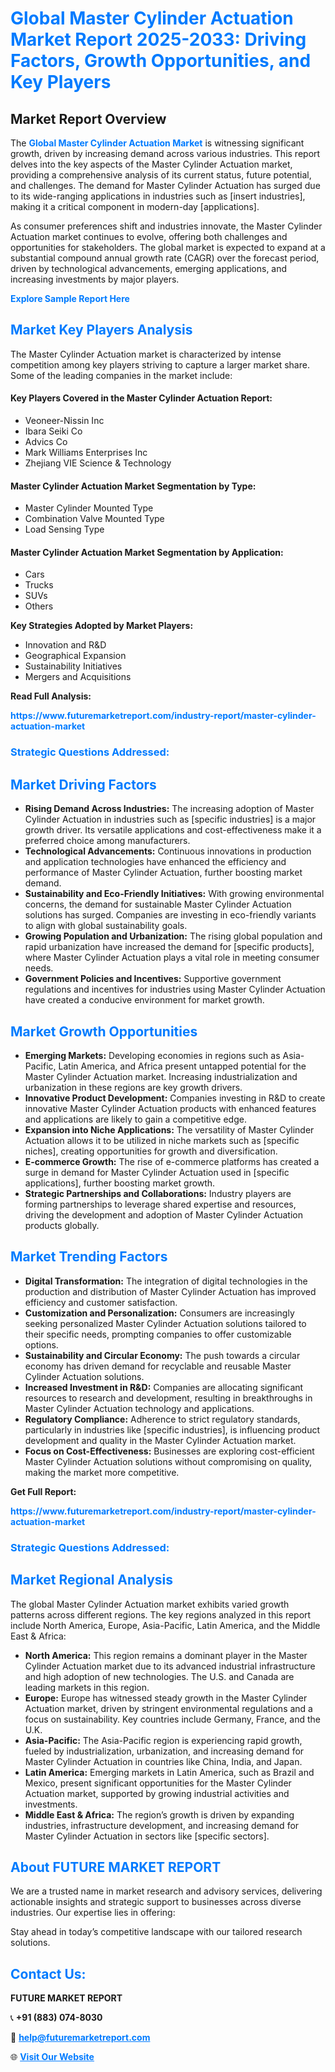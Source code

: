 <h1 style="color: #007BFF;">Global Master Cylinder Actuation Market Report 2025-2033: Driving Factors, Growth Opportunities, and Key Players</h1>

<section id="overview">
<h2>Market Report Overview</h2>
<p>The <a href="https://www.futuremarketreport.com/industry-report/master-cylinder-actuation-market" style="color: #007BFF; text-decoration: none;"><strong>Global Master Cylinder Actuation Market</strong></a> is witnessing significant growth, driven by increasing demand across various industries. This report delves into the key aspects of the Master Cylinder Actuation market, providing a comprehensive analysis of its current status, future potential, and challenges. The demand for Master Cylinder Actuation has surged due to its wide-ranging applications in industries such as [insert industries], making it a critical component in modern-day [applications].</p>
<p>As consumer preferences shift and industries innovate, the Master Cylinder Actuation market continues to evolve, offering both challenges and opportunities for stakeholders. The global market is expected to expand at a substantial compound annual growth rate (CAGR) over the forecast period, driven by technological advancements, emerging applications, and increasing investments by major players.</p>
</section>

<section id="overview">
<p><a href="https://www.futuremarketreport.com/request-sample/reportId=33287" style="color: #007BFF; text-decoration: none;"><strong>Explore Sample Report Here</strong></a></p>
</section>

<section id="key-players">
<h2 style="color: #007BFF;">Market Key Players Analysis</h2>
<p>The Master Cylinder Actuation market is characterized by intense competition among key players striving to capture a larger market share. Some of the leading companies in the market include:</p>
<h4>Key Players Covered in the Master Cylinder Actuation Report:</h4>
<ul><li>Veoneer-Nissin Inc</li><li>Ibara Seiki Co</li><li>Advics Co</li><li>Mark Williams Enterprises Inc</li><li>Zhejiang VIE Science &amp; Technology</li></ul>
<h4>Master Cylinder Actuation Market Segmentation by Type:</h4>
<ul><li>Master Cylinder Mounted Type</li><li>Combination Valve Mounted Type</li><li>Load Sensing Type</li></ul>

<h4>Master Cylinder Actuation Market Segmentation by Application:</h4>
<ul><li>Cars</li><li>Trucks</li><li>SUVs</li><li>Others</li></ul>
<p><strong>Key Strategies Adopted by Market Players:</strong></p>
<ul>
<li>Innovation and R&D</li>
<li>Geographical Expansion</li>
<li>Sustainability Initiatives</li>
<li>Mergers and Acquisitions</li>
</ul>
</section>

<section>
<p><strong>Read Full Analysis: </strong></p><a href="https://www.futuremarketreport.com/industry-report/master-cylinder-actuation-market" style="color: #007BFF; text-decoration: none;"><strong>https://www.futuremarketreport.com/industry-report/master-cylinder-actuation-market</strong></a>
<h3 style="color: #007BFF;">Strategic Questions Addressed:</h3>
</section>

<section id="driving-factors">
<h2 style="color: #007BFF;">Market Driving Factors</h2>
<ul>
<li><strong>Rising Demand Across Industries:</strong> The increasing adoption of Master Cylinder Actuation in industries such as [specific industries] is a major growth driver. Its versatile applications and cost-effectiveness make it a preferred choice among manufacturers.</li>
<li><strong>Technological Advancements:</strong> Continuous innovations in production and application technologies have enhanced the efficiency and performance of Master Cylinder Actuation, further boosting market demand.</li>
<li><strong>Sustainability and Eco-Friendly Initiatives:</strong> With growing environmental concerns, the demand for sustainable Master Cylinder Actuation solutions has surged. Companies are investing in eco-friendly variants to align with global sustainability goals.</li>
<li><strong>Growing Population and Urbanization:</strong> The rising global population and rapid urbanization have increased the demand for [specific products], where Master Cylinder Actuation plays a vital role in meeting consumer needs.</li>
<li><strong>Government Policies and Incentives:</strong> Supportive government regulations and incentives for industries using Master Cylinder Actuation have created a conducive environment for market growth.</li>
</ul>
</section>

<section id="growth-opportunities">
<h2 style="color: #007BFF;">Market Growth Opportunities</h2>
<ul>
<li><strong>Emerging Markets:</strong> Developing economies in regions such as Asia-Pacific, Latin America, and Africa present untapped potential for the Master Cylinder Actuation market. Increasing industrialization and urbanization in these regions are key growth drivers.</li>
<li><strong>Innovative Product Development:</strong> Companies investing in R&D to create innovative Master Cylinder Actuation products with enhanced features and applications are likely to gain a competitive edge.</li>
<li><strong>Expansion into Niche Applications:</strong> The versatility of Master Cylinder Actuation allows it to be utilized in niche markets such as [specific niches], creating opportunities for growth and diversification.</li>
<li><strong>E-commerce Growth:</strong> The rise of e-commerce platforms has created a surge in demand for Master Cylinder Actuation used in [specific applications], further boosting market growth.</li>
<li><strong>Strategic Partnerships and Collaborations:</strong> Industry players are forming partnerships to leverage shared expertise and resources, driving the development and adoption of Master Cylinder Actuation products globally.</li>
</ul>
</section>

<section id="trending-factors">
<h2 style="color: #007BFF;">Market Trending Factors</h2>
<ul>
<li><strong>Digital Transformation:</strong> The integration of digital technologies in the production and distribution of Master Cylinder Actuation has improved efficiency and customer satisfaction.</li>
<li><strong>Customization and Personalization:</strong> Consumers are increasingly seeking personalized Master Cylinder Actuation solutions tailored to their specific needs, prompting companies to offer customizable options.</li>
<li><strong>Sustainability and Circular Economy:</strong> The push towards a circular economy has driven demand for recyclable and reusable Master Cylinder Actuation solutions.</li>
<li><strong>Increased Investment in R&D:</strong> Companies are allocating significant resources to research and development, resulting in breakthroughs in Master Cylinder Actuation technology and applications.</li>
<li><strong>Regulatory Compliance:</strong> Adherence to strict regulatory standards, particularly in industries like [specific industries], is influencing product development and quality in the Master Cylinder Actuation market.</li>
<li><strong>Focus on Cost-Effectiveness:</strong> Businesses are exploring cost-efficient Master Cylinder Actuation solutions without compromising on quality, making the market more competitive.</li>
</ul>
</section>

<section>
<p><strong>Get Full Report: </strong></p><a href="https://www.futuremarketreport.com/industry-report/master-cylinder-actuation-market" style="color: #007BFF; text-decoration: none;"><strong>https://www.futuremarketreport.com/industry-report/master-cylinder-actuation-market</strong></a>
<h3 style="color: #007BFF;">Strategic Questions Addressed:</h3>
</section>


<section id="regional-analysis">
<h2 style="color: #007BFF;">Market Regional Analysis</h2>
<p>The global Master Cylinder Actuation market exhibits varied growth patterns across different regions. The key regions analyzed in this report include North America, Europe, Asia-Pacific, Latin America, and the Middle East & Africa:</p>
<ul>
<li><strong>North America:</strong> This region remains a dominant player in the Master Cylinder Actuation market due to its advanced industrial infrastructure and high adoption of new technologies. The U.S. and Canada are leading markets in this region.</li>
<li><strong>Europe:</strong> Europe has witnessed steady growth in the Master Cylinder Actuation market, driven by stringent environmental regulations and a focus on sustainability. Key countries include Germany, France, and the U.K.</li>
<li><strong>Asia-Pacific:</strong> The Asia-Pacific region is experiencing rapid growth, fueled by industrialization, urbanization, and increasing demand for Master Cylinder Actuation in countries like China, India, and Japan.</li>
<li><strong>Latin America:</strong> Emerging markets in Latin America, such as Brazil and Mexico, present significant opportunities for the Master Cylinder Actuation market, supported by growing industrial activities and investments.</li>
<li><strong>Middle East & Africa:</strong> The region’s growth is driven by expanding industries, infrastructure development, and increasing demand for Master Cylinder Actuation in sectors like [specific sectors].</li>
</ul>
</section>

<footer>
<h2 style="color: #007BFF;">About FUTURE MARKET REPORT</h2>
<p>We are a trusted name in market research and advisory services, delivering actionable insights and strategic support to businesses across diverse industries. Our expertise lies in offering:</p>

<p>Stay ahead in today’s competitive landscape with our tailored research solutions.</p>

<h2 style="color: #007BFF;">Contact Us:</h2>
<p><strong>FUTURE MARKET REPORT</strong></p>
<p>📞 <strong>+91 (883) 074-8030</strong></p>
<p>📧 <strong><a href="mailto:help@futuremarketreport.com" style="color: #007BFF;">help@futuremarketreport.com</a></strong></p>
<p>🌐 <strong><a href="https://www.futuremarketreport.com/" style="color: #007BFF;">Visit Our Website</a></strong></p>
</footer>